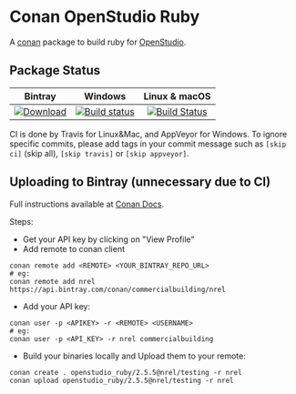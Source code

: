 # Conan OpenStudio Ruby

A [conan](https://conan.io/) package to build ruby for [OpenStudio](https://github.com/NREL/OpenStudio).

## Package Status

| Bintray | Windows | Linux & macOS |
|:--------:|:---------:|:-----------------:|
|[![Download](https://api.bintray.com/packages/commercialbuilding/nrel/openstudio_ruby%3Anrel/images/download.svg)](https://bintray.com/commercialbuilding/nrel/openstudio_ruby%3Anrel/_latestVersion)|[![Build status](https://ci.appveyor.com/api/projects/status/github/ci-commercialbuildings/conan-openstudio-ruby?svg=true)](https://ci.appveyor.com/project/ci-commercialbuildings/conan-openstudio-ruby)|[![Build Status](https://travis-ci.org/nrel/conan-openstudio-ruby.svg?branch=master)](https://travis-ci.org/nrel/conan-openstudio-ruby)|

CI is done by Travis for Linux&Mac, and AppVeyor for Windows. To ignore specific commits, please add tags in your commit message such as `[skip ci]` (skip all), `[skip travis]` or `[skip appveyor]`.

## Uploading to Bintray (unnecessary due to CI)

Full instructions available at [Conan Docs](https://docs.conan.io/en/latest/uploading_packages/bintray/uploading_bintray.html).

Steps:
* Get your API key by clicking on "View Profile"
* Add remote to conan client
```
conan remote add <REMOTE> <YOUR_BINTRAY_REPO_URL>
# eg:
conan remote add nrel https://api.bintray.com/conan/commercialbuilding/nrel
```

* Add your API key:
```
conan user -p <APIKEY> -r <REMOTE> <USERNAME>
# eg:
conan user -p <API_KEY> -r nrel commercialbuilding
```

* Build your binaries locally and Upload them to your remote:
```
conan create . openstudio_ruby/2.5.5@nrel/testing -r nrel
conan upload openstudio_ruby/2.5.5@nrel/testing -r nrel
```

